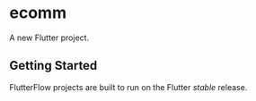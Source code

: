 # ecomm

A new Flutter project.

## Getting Started

FlutterFlow projects are built to run on the Flutter _stable_ release.
